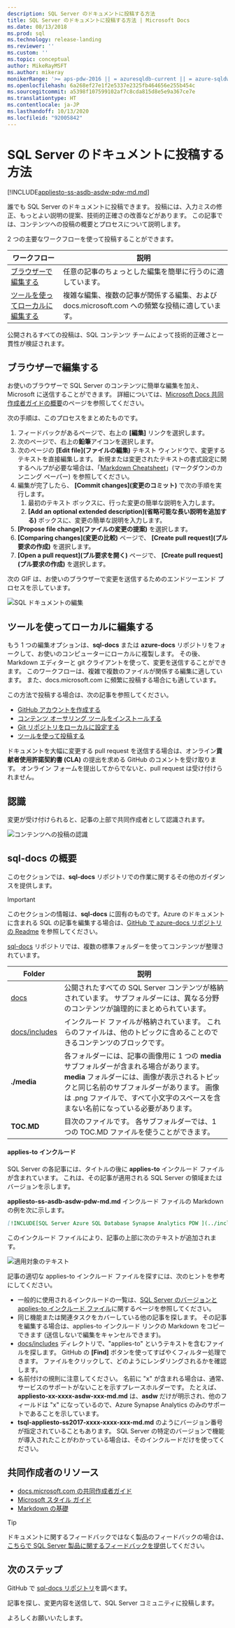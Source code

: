 ```yaml
---
description: SQL Server のドキュメントに投稿する方法
title: SQL Server のドキュメントに投稿する方法 | Microsoft Docs
ms.date: 08/13/2018
ms.prod: sql
ms.technology: release-landing
ms.reviewer: ''
ms.custom: ''
ms.topic: conceptual
author: MikeRayMSFT
ms.author: mikeray
monikerRange: '>= aps-pdw-2016 || = azuresqldb-current || = azure-sqldw-latest || >= sql-server-2016 || >= sql-server-linux-2017 || = sqlallproducts-allversions'
ms.openlocfilehash: 6a268ef27e1f2e5337e2325fb464656e255b454c
ms.sourcegitcommit: a5398f107599102af7c8cda815d8e5e9a367ce7e
ms.translationtype: HT
ms.contentlocale: ja-JP
ms.lasthandoff: 10/13/2020
ms.locfileid: "92005842"
---
```

# <a name="how-to-contribute-to-sql-server-documentation"></a>SQL Server のドキュメントに投稿する方法

[!INCLUDE[appliesto-ss-asdb-asdw-pdw-md.md](../includes/appliesto-ss-asdb-asdw-pdw-md.md)]

誰でも SQL Server のドキュメントに投稿できます。 投稿には、入力ミスの修正、もっとよい説明の提案、技術的正確さの改善などがあります。 この記事では、コンテンツへの投稿の概要とプロセスについて説明します。

2 つの主要なワークフローを使って投稿することができます。

|ワークフロー|説明|
|---|---|
| [ブラウザーで編集する](#githubui) | 任意の記事のちょっとした編集を簡単に行うのに適しています。 |
| [ツールを使ってローカルに編集する](#tools) | 複雑な編集、複数の記事が関係する編集、および docs.microsoft.com への頻繁な投稿に適しています。 |

公開されるすべての投稿は、SQL コンテンツ チームによって技術的正確さと一貫性が検証されます。 

## <a name="edit-in-your-browser"></a><a id="githubui"></a> ブラウザーで編集する

お使いのブラウザーで SQL Server のコンテンツに簡単な編集を加え、Microsoft に送信することができます。 詳細については、[Microsoft Docs 共同作成者ガイドの概要](/contribute/#quick-edits-to-existing-documents)のページを参照してください。 

次の手順は、このプロセスをまとめたものです。 

1. フィードバックがあるページで、右上の **[編集]** リンクを選択します。
1. 次のページで、右上の**鉛筆**アイコンを選択します。
1. 次のページの **[Edit file]\(ファイルの編集\)** テキスト ウィンドウで、変更するテキストを直接編集します。
    新規または変更されたテキストの書式設定に関するヘルプが必要な場合は、「[Markdown Cheatsheet](https://github.com/adam-p/markdown-here/wiki/Markdown-Cheatsheet)」(マークダウンのカンニング ペーパー) を参照してください。
1. 編集が完了したら、 **[Commit changes]\(変更のコミット\)** で次の手順を実行します。
    1. 最初のテキスト ボックスに、行った変更の簡単な説明を入力します。
    1. **[Add an optional extended description]\(省略可能な長い説明を追加する\)** ボックスに、変更の簡単な説明を入力します。
1. **[Propose file change]\(ファイルの変更の提案\)** を選択します。
1. **[Comparing changes]\(変更の比較\)** ページで、 **[Create pull request]\(プル要求の作成\)** を選択します。 
1. **[Open a pull request]\(プル要求を開く\)** ページで、 **[Create pull request]\(プル要求の作成\)** を選択します。 

次の GIF は、お使いのブラウザーで変更を送信するためのエンドツーエンド プロセスを示しています。

![SQL ドキュメントの編集](media/sql-server-docs-navigation-guide/edit-sql-docs.gif)

## <a name="edit-locally-with-tools"></a><a id="tools"></a> ツールを使ってローカルに編集する

もう 1 つの編集オプションは、**sql-docs** または **azure-docs** リポジトリをフォークして、お使いのコンピューターにローカルに複製します。 その後、Markdown エディターと git クライアントを使って、変更を送信することができます。 このワークフローは、複雑で複数のファイルが関係する編集に適しています。 また、docs.microsoft.com に頻繁に投稿する場合にも適しています。

この方法で投稿する場合は、次の記事を参照してください。

- [GitHub アカウントを作成する](/contribute/get-started-setup-github)
- [コンテンツ オーサリング ツールをインストールする](/contribute/get-started-setup-tools)
- [Git リポジトリをローカルに設定する](/contribute/get-started-setup-local)
- [ツールを使って投稿する](/contribute/how-to-write-workflows-major)

ドキュメントを大幅に変更する pull request を送信する場合は、オンライン**貢献者使用許諾契約書 (CLA)** の提出を求める GitHub のコメントを受け取ります。 オンライン フォームを提出してからでないと、pull request は受け付けられません。

## <a name="recognition"></a>認識

変更が受け付けられると、記事の上部で共同作成者として認識されます。

![コンテンツへの投稿の認識](./media/sql-server-docs-contribute/contribution-recognition.png)

## <a name="sql-docs-overview"></a>sql-docs の概要

このセクションでは、**sql-docs** リポジトリでの作業に関するその他のガイダンスを提供します。

> [!IMPORTANT]
> このセクションの情報は、**sql-docs** に固有のものです。Azure のドキュメントに含まれる SQL の記事を編集する場合は、[GitHub で azure-docs リポジトリの Readme](https://github.com/MicrosoftDocs/azure-docs/blob/master/README.md) を参照してください。

[sql-docs](https://github.com/MicrosoftDocs/sql-docs) リポジトリでは、複数の標準フォルダーを使ってコンテンツが整理されています。

| Folder | 説明 |
|---|---|
| [docs](https://github.com/MicrosoftDocs/sql-docs/tree/live/docs) | 公開されたすべての SQL Server コンテンツが格納されています。 サブフォルダーには、異なる分野のコンテンツが論理的にまとめられています。 |
| [docs/includes](https://github.com/MicrosoftDocs/sql-docs/tree/live/docs/includes) | インクルード ファイルが格納されています。 これらのファイルは、他のトピックに含めることのできるコンテンツのブロックです。 |
| **./media** | 各フォルダーには、記事の画像用に 1 つの **media** サブフォルダーが含まれる場合があります。 **media** フォルダーには、画像が表示されるトピックと同じ名前のサブフォルダーがあります。 画像は .png ファイルで、すべて小文字のスペースを含まない名前になっている必要があります。 |
| **TOC.MD** | 目次のファイルです。 各サブフォルダーでは、1 つの TOC.MD ファイルを使うことができます。 |

#### <a name="applies-to-includes"></a>applies-to インクルード

SQL Server の各記事には、タイトルの後に **applies-to** インクルード ファイルが含まれています。 これは、その記事が適用される SQL Server の領域またはバージョンを示します。

**appliesto-ss-asdb-asdw-pdw-md.md** インクルード ファイルの Markdown の例を次に示します。

```Markdown
[!INCLUDE[SQL Server Azure SQL Database Synapse Analytics PDW ](../includes/applies-to-version/sql-asdb-asdbmi-asa-pdw.md)]
```

このインクルード ファイルにより、記事の上部に次のテキストが追加されます。

![適用対象のテキスト](./media/sql-server-docs-contribute/applies-to.png)

記事の適切な applies-to インクルード ファイルを探すには、次のヒントを参考にしてください。

- 一般的に使用されるインクルードの一覧は、[SQL Server のバージョンと applies-to インクルード ファイル](applies-to-includes.md)に関するページを参照してください。
- 同じ機能または関連タスクをカバーしている他の記事を探します。 その記事を編集する場合は、applies-to インクルード リンクの Markdown をコピーできます (送信しないで編集をキャンセルできます)。
- [docs/includes](https://github.com/MicrosoftDocs/sql-docs/tree/live/docs/includes) ディレクトリで、"applies-to" というテキストを含むファイルを探します。 GitHub の **[Find]** ボタンを使ってすばやくフィルター処理できます。 ファイルをクリックして、どのようにレンダリングされるかを確認します。
- 名前付けの規則に注意してください。 名前に "x" が含まれる場合は、通常、サービスのサポートがないことを示すプレースホルダーです。 たとえば、**appliesto-xx-xxxx-asdw-xxx-md.md** は、**asdw** だけが明示され、他のフィールドは "x" になっているので、Azure Synapse Analytics のみのサポートであることを示しています。
- **tsql-appliesto-ss2017-xxxx-xxxx-xxx-md.md** のようにバージョン番号が指定されていることもあります。 SQL Server の特定のバージョンで機能が導入されたことがわかっている場合は、そのインクルードだけを使ってください。

## <a name="contributor-resources"></a>共同作成者のリソース

- [docs.microsoft.com の共同作成者ガイド](/contribute/)
- [Microsoft スタイル ガイド](/teamblog/style-guide)
- [Markdown の基礎](https://help.github.com/articles/getting-started-with-writing-and-formatting-on-github/)

> [!TIP]
> ドキュメントに関するフィードバックではなく製品のフィードバックの場合は、[こちらで SQL Server 製品に関するフィードバックを提供](https://feedback.azure.com/forums/908035-sql-server)してください。

## <a name="next-steps"></a>次のステップ

GitHub で [sql-docs リポジトリ](https://github.com/MicrosoftDocs/sql-docs)を調べます。

記事を探し、変更内容を送信して、SQL Server コミュニティに投稿します。 

よろしくお願いいたします。